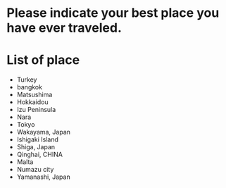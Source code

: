 # Please indicate your best place you have ever traveled.

# List of place
- Turkey
- bangkok
- Matsushima
- Hokkaidou
- Izu Peninsula
- Nara
- Tokyo
- Wakayama, Japan
- Ishigaki Island
- Shiga, Japan
- Qinghai, CHINA
- Malta
- Numazu city
- Yamanashi, Japan
